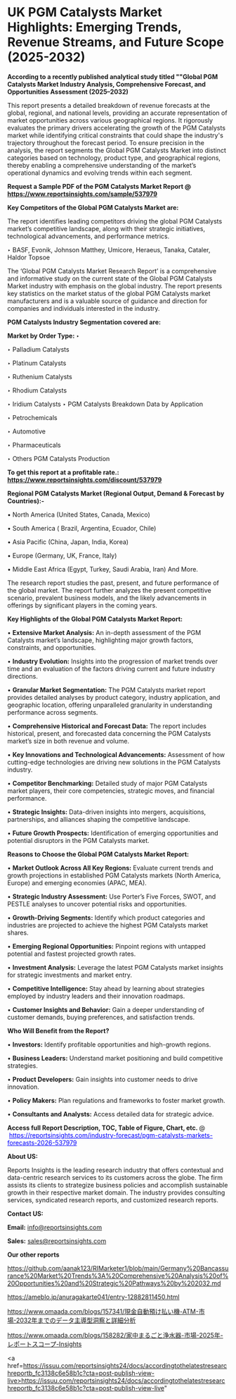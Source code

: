 # UK PGM Catalysts Market Highlights: Emerging Trends, Revenue Streams, and Future Scope (2025-2032)

<strong>According to a recently published analytical study titled ""Global PGM Catalysts Market Industry Analysis, Comprehensive Forecast, and Opportunities Assessment (2025–2032)</strong>

This report presents a detailed breakdown of revenue forecasts at the global, regional, and national levels, providing an accurate representation of market opportunities across various geographical regions. It rigorously evaluates the primary drivers accelerating the growth of the PGM Catalysts market while identifying critical constraints that could shape the industry's trajectory throughout the forecast period. To ensure precision in the analysis, the report segments the Global PGM Catalysts Market into distinct categories based on technology, product type, and geographical regions, thereby enabling a comprehensive understanding of the market’s operational dynamics and evolving trends within each segment.

<strong>Request a Sample PDF of the PGM Catalysts Market Report </strong><strong>@<a href=https://www.reportsinsights.com/sample/537979 style=color:#0000ff;> https://www.reportsinsights.com/sample/537979</a></strong></font>

<strong>Key Competitors of the Global PGM Catalysts Market are:</strong>

The report identifies leading competitors driving the global PGM Catalysts market’s competitive landscape, along with their strategic initiatives, technological advancements, and performance metrics.

‣ BASF, Evonik, Johnson Matthey, Umicore, Heraeus, Tanaka, Cataler, Haldor Topsoe

The ‘Global PGM Catalysts Market Research Report’ is a comprehensive and informative study on the current state of the Global PGM Catalysts Market industry with emphasis on the global industry. The report presents key statistics on the market status of the global PGM Catalysts market manufacturers and is a valuable source of guidance and direction for companies and individuals interested in the industry.

<strong>PGM Catalysts Industry Segmentation covered are:</strong>

<strong>Market by Order Type: </strong>
‣ 

‣ Palladium Catalysts

‣ Platinum Catalysts

‣ Ruthenium Catalysts

‣ Rhodium Catalysts

‣ Iridium Catalysts
‣ PGM Catalysts Breakdown Data by Application

‣ Petrochemicals

‣ Automotive

‣ Pharmaceuticals

‣ Others
PGM Catalysts Production

<strong>To get this report at a profitable rate.: <a href=https://www.reportsinsights.com/discount/537979 style=color:#0000ff;>https://www.reportsinsights.com/discount/537979</a></strong></font>

<strong>Regional PGM Catalysts Market (Regional Output, Demand &amp; Forecast by Countries):-</strong>

• North America (United States, Canada, Mexico)

• South America ( Brazil, Argentina, Ecuador, Chile)

• Asia Pacific (China, Japan, India, Korea)

• Europe (Germany, UK, France, Italy)

• Middle East Africa (Egypt, Turkey, Saudi Arabia, Iran) And More.

The research report studies the past, present, and future performance of the global market. The report further analyzes the present competitive scenario, prevalent business models, and the likely advancements in offerings by significant players in the coming years.

<strong>Key Highlights of the Global PGM Catalysts Market Report:</strong>

• <strong>Extensive Market Analysis:</strong> An in-depth assessment of the PGM Catalysts market’s landscape, highlighting major growth factors, constraints, and opportunities.

• <strong>Industry Evolution:</strong> Insights into the progression of market trends over time and an evaluation of the factors driving current and future industry directions.

• <strong>Granular Market Segmentation:</strong> The PGM Catalysts market report provides detailed analyses by product category, industry application, and geographic location, offering unparalleled granularity in understanding performance across segments.

• <strong>Comprehensive Historical and Forecast Data:</strong> The report includes historical, present, and forecasted data concerning the PGM Catalysts market’s size in both revenue and volume.

• <strong>Key Innovations and Technological Advancements:</strong> Assessment of how cutting-edge technologies are driving new solutions in the PGM Catalysts industry.

• <strong>Competitor Benchmarking:</strong> Detailed study of major PGM Catalysts market players, their core competencies, strategic moves, and financial performance.

• <strong>Strategic Insights:</strong> Data-driven insights into mergers, acquisitions, partnerships, and alliances shaping the competitive landscape.

• <strong>Future Growth Prospects:</strong> Identification of emerging opportunities and potential disruptors in the PGM Catalysts market.

<strong>Reasons to Choose the Global PGM Catalysts Market Report:</strong>

• <strong>Market Outlook Across All Key Regions:</strong> Evaluate current trends and growth projections in established PGM Catalysts markets (North America, Europe) and emerging economies (APAC, MEA).

• <strong>Strategic Industry Assessment:</strong> Use Porter’s Five Forces, SWOT, and PESTLE analyses to uncover potential risks and opportunities.

• <strong>Growth-Driving Segments:</strong> Identify which product categories and industries are projected to achieve the highest PGM Catalysts market shares.

• <strong>Emerging Regional Opportunities:</strong> Pinpoint regions with untapped potential and fastest projected growth rates.

• <strong>Investment Analysis:</strong> Leverage the latest PGM Catalysts market insights for strategic investments and market entry.

• <strong>Competitive Intelligence:</strong> Stay ahead by learning about strategies employed by industry leaders and their innovation roadmaps.

• <strong>Customer Insights and Behavior:</strong> Gain a deeper understanding of customer demands, buying preferences, and satisfaction trends.

<strong>Who Will Benefit from the Report?</strong>

• <strong>Investors:</strong> Identify profitable opportunities and high-growth regions.

• <strong>Business Leaders:</strong> Understand market positioning and build competitive strategies.

• <strong>Product Developers:</strong> Gain insights into customer needs to drive innovation.

• <strong>Policy Makers:</strong> Plan regulations and frameworks to foster market growth.

• <strong>Consultants and Analysts:</strong> Access detailed data for strategic advice.
</ul>
<strong>Access full Report Description, TOC, Table of Figure, Chart, etc. </strong>@  <a href=https://reportsinsights.com/industry-forecast/pgm-catalysts-markets-forecasts-2026-537979 style=color:#0000ff;>https://reportsinsights.com/industry-forecast/pgm-catalysts-markets-forecasts-2026-537979</a></font>

<strong><strong>About US</strong>:</strong>

Reports Insights is the leading research industry that offers contextual and data-centric research services to its customers across the globe. The firm assists its clients to strategize business policies and accomplish sustainable growth in their respective market domain. The industry provides consulting services, syndicated research reports, and customized research reports.

<strong>Contact US:</strong>

<p class=""""><b>Email:</b> <a href=mailto:info@reportsinsights.com>info@reportsinsights.com</a></p>
<p class=""""><b>Sales:</b> <a href=mailto:sales@reportsinsights.com>sales@reportsinsights.com</a></p>

<strong>Our other reports</strong>

<a href=https://github.com/aanak123/RIMarketer1/blob/main/Germany%20Bancassurance%20Market%20Trends%3A%20Comprehensive%20Analysis%20of%20Opportunities%20and%20Strategic%20Pathways%20by%202032.md>https://github.com/aanak123/RIMarketer1/blob/main/Germany%20Bancassurance%20Market%20Trends%3A%20Comprehensive%20Analysis%20of%20Opportunities%20and%20Strategic%20Pathways%20by%202032.md</a>

<a href=https://ameblo.jp/anuragakarte041/entry-12882811450.html>https://ameblo.jp/anuragakarte041/entry-12882811450.html</a>

<a href=https://www.omaada.com/blogs/157341/現金自動預け払い機-ATM-市場-2032年までのデータ主導型洞察と詳細分析>https://www.omaada.com/blogs/157341/現金自動預け払い機-ATM-市場-2032年までのデータ主導型洞察と詳細分析</a>

<a href=https://www.omaada.com/blogs/158282/家中まるごと浄水器-市場-2025年-レポートスコープ-Insights>https://www.omaada.com/blogs/158282/家中まるごと浄水器-市場-2025年-レポートスコープ-Insights</a>

<a href=https://issuu.com/reportsinsights24/docs/accordingtothelatestresearchreportb_fc3138c6e58b1c?cta=post-publish-view-live>https://issuu.com/reportsinsights24/docs/accordingtothelatestresearchreportb_fc3138c6e58b1c?cta=post-publish-view-live</a>"
